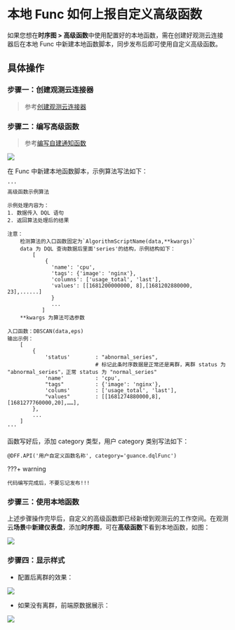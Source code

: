 # 本地 Func 如何上报自定义高级函数

如果您想在**时序图 > 高级函数**中使用配置好的本地函数，需在创建好观测云连接器后在本地 Func 中新建本地函数脚本，同步发布后即可使用自定义高级函数。



## 具体操作

### 步骤一：创建观测云连接器

> 参考[创建观测云连接器](https://func.guance.com/doc/practice-guance-self-build-notify-function/#31)

### 步骤二：编写高级函数

> 参考[编写自建通知函数](https://func.guance.com/doc/practice-guance-self-build-notify-function/#32)

![](../img/local.png)

在 Func 中新建本地函数脚本，示例算法写法如下：

```
'''
高级函数示例算法

示例处理内容为：    
1. 数据传入 DQL 语句
2. 返回算法处理后的结果

注意：  
    检测算法的入口函数固定为`AlgorithmScriptName(data,**kwargs)`
    data 为 DQL 查询数据后里面'series'的结构，示例结构如下：
        [
            {
              'name': 'cpu',
              'tags': {'image': 'nginx'},
              'columns': ['usage_total', 'last'],
              'values': [[1681200000000, 8],[1681202880000, 23],......]
              }
              ...
           ]
    **kwargs 为算法可选参数

入口函数：DBSCAN(data,eps)
输出示例：  
    [
        {
            'status'        : "abnormal_series",
                            # 标记此条时序数据是正常还是离群，离群 status 为 "abnormal_series"，正常 status 为 "normal_series"
            'name'          : 'cpu',
            "tags"          : {'image': 'nginx'},
            'colums'        : ['usage_total', 'last'],
            "values"        : [[1681274880000,8],[1681277760000,20],……],
        },
        ...
    ]
'''
```


函数写好后，添加 category 类型，用户 category 类别写法如下：

```
@DFF.API('用户自定义函数名称', category='guance.dqlFunc')
```

???+ warning

    代码编写完成后，不要忘记发布!!!

### 步骤三：使用本地函数

上述步骤操作完毕后，自定义的高级函数即已经新增到观测云的工作空间。在观测云**场景**中**新建仪表盘**，添加**时序图**，可在**高级函数**下看到本地函数，如图：

![](../img/ad-5.png)

### 步骤四：显示样式

- 配置后离群的效果：

![](../img/ad-3.png)

- 如果没有离群，前端原数据展示：

![](../img/ad-4.png)